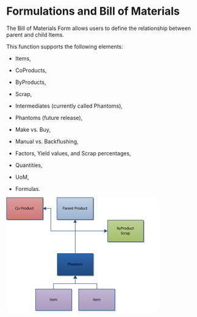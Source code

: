 # Formulations and Bill of Materials

The Bill of Materials Form allows users to define the relationship between parent and child Items.

This function supports the following elements:

- Items,

- CoProducts,

- ByProducts,

- Scrap,

- Intermediates (currently called Phantoms),

- Phantoms (future release),

- Make vs. Buy,

- Manual vs. Backflushing,

- Factors, Yield values, and Scrap percentages,

- Quantities,

- UoM,

- Formulas.

![Chart](./media/bill-of-materials-chart.png)

